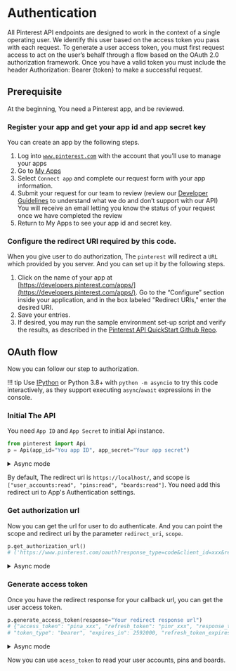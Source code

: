 # Authentication

All Pinterest API endpoints are designed to work in the context of a single operating user. We identify this user based on the access token you pass with each request. To generate a user access token, you must first request access to act on the user’s behalf through a flow based on the OAuth 2.0 authorization framework. Once you have a valid token you must include the header Authorization: Bearer {token} to make a successful request.

## Prerequisite

At the beginning, You need a Pinterest app, and be reviewed.

### Register your app and get your app id and app secret key

You can create an app by the following steps.

1. Log into [`www.pinterest.com`](https://www.pinterest.com/) with the account that you’ll use to manage your apps
2. Go to [My Apps](https://developers.pinterest.com/apps/)
3. Select `Connect app` and complete our request form with your app information.
4. Submit your request for our team to review (review our [Developer Guidelines](https://policy.pinterest.com/en/developer-guidelines) to understand what we do and don’t support with our API) You will receive an email letting you know the status of your request once we have completed the review
5. Return to My Apps to see your app id and secret key.

### Configure the redirect URI required by this code.

When you give user to do authorization, The `pinterest` will redirect a `URL` which provided by you server. And you can set up it by the following steps.

1. Click on the name of your app at [https://developers.pinterest.com/apps/](https://developers.pinterest.com/apps/). Go to the “Configure” section inside your application, and in the box labeled "Redirect URIs," enter the desired URI.
2. Save your entries.
3. If desired, you may run the sample environment set-up script and verify the results, as described in the [Pinterest API QuickStart Github Repo](https://github.com/pinterest/api-quickstart#readme).

## OAuth flow

Now you can follow our step to authorization.

!!! tip
    Use [IPython](https://ipython.readthedocs.io/en/stable/) or Python 3.8+ with `python -m asyncio` to try this code interactively, as they support executing `async`/`await` expressions in the console.

### Initial The API

You need `App ID`  and `App Secret` to initial Api instance.

```python
from pinterest import Api
p = Api(app_id="You app ID", app_secret="Your app secret")
```
<details>
<summary>Async mode</summary>

```python
from pinterest import AsyncApi

ap = AsyncApi(app_id="You app ID", app_secret="Your app secret")
```
</details>

By default, The redirect uri is `https://localhost/`, and scope is `["user_accounts:read", "pins:read", "boards:read"]`. You need add this redirect uri to App's Authentication settings.

### Get authorization url

Now you can get the url for user to do authenticate. And you can point the scope and redirect uri by the parameter `redirect_uri`, `scope`.

```python
p.get_authorization_url()
# ('https://www.pinterest.com/oauth?response_type=code&client_id=xxx&redirect_uri=https%3A%2F%2Flocalhost%2F&scope=user_accounts%3Aread%2Cpins%3Aread%2Cboards%3Aread&state=un7tyObPV2zPS1PgfP8UuUKJfG66bp', 'un7tyObPV2zPS1PgfP8UuUKJfG66bp')
```

<details>
<summary>Async mode</summary>

```python
ap.get_authorization_url()
# ('https://www.pinterest.com/oauth?response_type=code&client_id=xxx&redirect_uri=https%3A%2F%2Flocalhost%2F&scope=user_accounts%3Aread%2Cpins%3Aread%2Cboards%3Aread&state=un7tyObPV2zPS1PgfP8UuUKJfG66bp', 'un7tyObPV2zPS1PgfP8UuUKJfG66bp')
```
</details>

### Generate access token

Once you have the redirect response for your callback url, you can get the user access token.

```python
p.generate_access_token(response="Your redirect response url")
# {"access_token": "pina_xxx", "refresh_token": "pinr_xxx", "response_type": "authorization_code", 
# "token_type": "bearer", "expires_in": 2592000, "refresh_token_expires_in": 31536000, "scope": "user_accounts:read pins:read boards:read"}
```

<details>
<summary>Async mode</summary>

```python
await ap.generate_access_token(response="Your redirect response url")
# {"access_token": "pina_xxx", "refresh_token": "pinr_xxx", "response_type": "authorization_code", 
# "token_type": "bearer", "expires_in": 2592000, "refresh_token_expires_in": 31536000, "scope": "user_accounts:read pins:read boards:read"}
```
</details>

Now you can use `acess_token` to read your user accounts, pins and boards.
